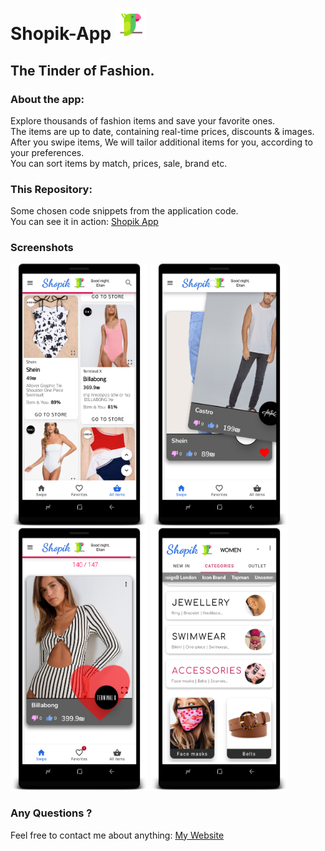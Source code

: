 # Shopik-App <img alt="blah" src="images/ic_shopik2.png" width="50" height="50"></img>
## The Tinder of Fashion.

### About the app:
Explore thousands of fashion items and save your favorite ones.<br>
The items are up to date, containing real-time prices, discounts & images.<br>
After you swipe items, We will tailor additional items for you, according to your preferences.<br>
You can sort items by match, prices, sale, brand etc.<br>

### This Repository:
Some chosen code snippets from the application code.<br>
You can see it in action: <a href="https://play.google.com/store/apps/details?id=com.eitan.shopik">Shopik App</a>

### Screenshots

<img alt="blah" src="images/7.png" width="220" height="420"></img>
<img alt="blah" src="images/10.png" width="220" height="420"></img>
<img alt="blah" src="images/3.png" width="220" height="420"></img>
<img alt="blah" src="images/4.png" width="220" height="420"></img>

### Any Questions ?
Feel free to contact me about anything: <a href="http://www.eitangoren.com/#getintouch"> My Website </a>


